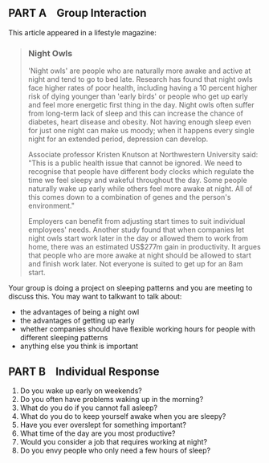 ## PART A &nbsp;&nbsp; Group Interaction

This article appeared in a lifestyle magazine:

> ### Night Owls
>
> 'Night owls' are people who are naturally more awake and active at night
> and tend to go to bed late. Research has found that night owls face higher
> rates of poor health, including having a 10 percent higher risk of dying
> younger than 'early birds' or people who get up early and feel more
> energetic first thing in the day. Night owls often suffer from long-term lack
> of sleep and this can increase the chance of diabetes, heart disease and
> obesity. Not having enough sleep even for just one night can make us
> moody; when it happens every single night for an extended period,
> depression can develop.
>
> Associate professor Kristen Knutson at Northwestern University said: "This is a public health issue that
> cannot be ignored. We need to recognise that people have different body clocks which regulate the
> time we feel sleepy and wakeful throughout the day. Some people naturally wake up early while others
> feel more awake at night. All of this comes down to a combination of genes and the person's environment."
>
> Employers can benefit from adjusting start times to suit individual employees' needs. Another study
> found that when companies let night owls start work later in the day or allowed them to work from
> home, there was an estimated US$277m gain in productivity. It argues that people who are more awake at
> night should be allowed to start and finish work later. Not everyone is suited to get up for an 8am start.

Your group is doing a project on sleeping patterns and you are meeting to discuss this. You may want to talkwant to talk about:

- the advantages of being a night owl
- the advantages of getting up early
- whether companies should have flexible working hours for people with different sleeping patterns
- anything else you think is important

## PART B &nbsp;&nbsp; Individual Response

1. Do you wake up early on weekends?
2. Do you often have problems waking up in the morning?
3. What do you do if you cannot fall asleep?
4. What do you do to keep yourself awake when you are sleepy?
5. Have you ever overslept for something important?
6. What time of the day are you most productive?
7. Would you consider a job that requires working at night?
8. Do you envy people who only need a few hours of sleep?
